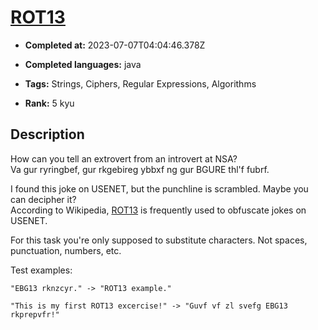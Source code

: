 # [ROT13](https://www.codewars.com/kata/52223df9e8f98c7aa7000062)

- **Completed at:** 2023-07-07T04:04:46.378Z

- **Completed languages:** java

- **Tags:** Strings, Ciphers, Regular Expressions, Algorithms

- **Rank:** 5 kyu

## Description

How can you tell an extrovert from an introvert at NSA?  
Va gur ryringbef, gur rkgebireg ybbxf ng gur BGURE thl'f fubrf.

I found this joke on USENET, but the punchline is scrambled. Maybe you can decipher it?  
According to Wikipedia, [ROT13](http://en.wikipedia.org/wiki/ROT13) is frequently used to obfuscate jokes on USENET.

For this task you're only supposed to substitute characters. Not spaces, punctuation, numbers, etc.

Test examples:

```
"EBG13 rknzcyr." -> "ROT13 example."

"This is my first ROT13 excercise!" -> "Guvf vf zl svefg EBG13 rkprepvfr!"
```
